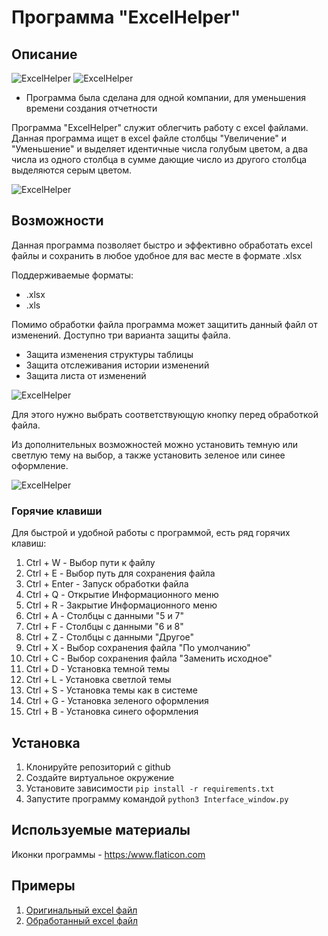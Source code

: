 # Программа "ExcelHelper"

## Описание

<image src="documentation_image\ExcelHelper.png" alt="ExcelHelper">
<image src="documentation_image\DUO ExcelHelper.png" alt="ExcelHelper">

* Программа была сделана для одной компании, для уменьшения времени создания отчетности

Программа "ExcelHelper" служит облегчить работу с excel файлами. Данная программа ищет
в excel файле столбцы "Увеличение" и "Уменьшение" и выделяет идентичные числа голубым
цветом, а два числа из одного столбца в сумме дающие число из другого столбца выделяются
серым цветом.

<image src="documentation_image\Preview processing ExcelHelper.png" alt="ExcelHelper">

## Возможности

Данная программа позволяет быстро и эффективно обработать excel файлы и сохранить в 
любое удобное для вас месте в формате .xlsx

Поддерживаемые форматы:

* .xlsx
* .xls

Помимо обработки файла программа может защитить данный файл от изменений. Доступно три 
варианта защиты файла.

* Защита изменения структуры таблицы
* Защита отслеживания истории изменений
* Защита листа от изменений

<image src="documentation_image\Preview security.png" alt="ExcelHelper">

Для этого нужно выбрать соответствующую кнопку перед обработкой файла.

Из дополнительных возможностей можно установить темную или светлую тему на выбор, 
а также установить зеленое или синее оформление.

<image src="documentation_image\Preview theme.png" alt="ExcelHelper">

### Горячие клавиши 

Для быстрой и удобной работы с программой, есть ряд горячих клавиш:

1. Ctrl + W - Выбор пути к файлу
2. Ctrl + E - Выбор путь для сохранения файла
3. Ctrl + Enter - Запуск обработки файла
4. Ctrl + Q - Открытие Информационного меню
5. Ctrl + R - Закрытие Информационного меню
6. Ctrl + A - Столбцы с данными "5 и 7"
7. Ctrl + F - Столбцы с данными "6 и 8"
8. Ctrl + Z - Столбцы с данными "Другое"
9. Ctrl + X - Выбор сохранения файла "По умолчанию"
10. Ctrl + C - Выбор сохранения файла "Заменить исходное"
11. Ctrl + D - Установка темной темы
12. Ctrl + L - Установка светлой темы
13. Ctrl + S - Установка темы как в системе
14. Ctrl + G - Установка зеленого оформления
15. Ctrl + B - Установка синего оформления

## Установка

1. Клонируйте репозиторий с github
2. Создайте виртуальное окружение 
3. Установите зависимости `pip install -r requirements.txt`
4. Запустите программу командой `python3 Interface_window.py`

## Используемые материалы

Иконки программы - <https:/www.flaticon.com>

## Примеры

1. [Оригинальный excel файл](https://github.com/ProgMaksim/ExcelHelper/blob/master/Materials/Не_обработанная_таблица.xlsx)
2. [Обработанный excel файл](https://github.com/Prog-Maksim/ExcelHelper/blob/master/Materials/Обработанная_таблица.xlsx) 
